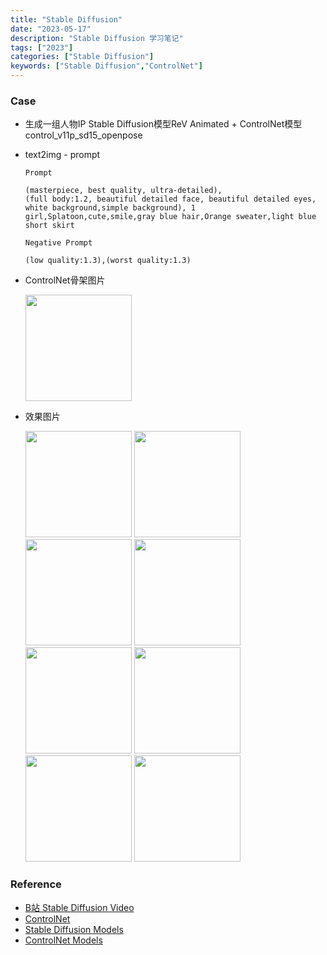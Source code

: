 ```yaml
---
title: "Stable Diffusion"
date: "2023-05-17"
description: "Stable Diffusion 学习笔记"
tags: ["2023"]
categories: ["Stable Diffusion"]
keywords: ["Stable Diffusion","ControlNet"]
---
```


### Case

* 生成一组人物IP Stable Diffusion模型ReV Animated + ControlNet模型 control_v11p_sd15_openpose
 - text2img - prompt
    ```text
    Prompt
    
    (masterpiece, best quality, ultra-detailed),
    (full body:1.2, beautiful detailed face, beautiful detailed eyes, white background,simple background), 1 girl,Splatoon,cute,smile,gray blue hair,Orange sweater,light blue short skirt
    
    Negative Prompt
    
    (low quality:1.3),(worst quality:1.3)
    ```
 - ControlNet骨架图片
    <div style="display:inline-block">
       <img src="https://quicksandznzn.github.io/image/sd/gj_01.png" width="170"/>
    </div>

 - 效果图片
    <div style="display:inline-block">
        <img style="display:inline-block" src="https://quicksandznzn.github.io/image/sd/rev_animated/p_01.png" width="170"/>
        <img style="display:inline-block" src="https://quicksandznzn.github.io/image/sd/rev_animated/p_02.png" width="170"/>
        <img style="display:inline-block" src="https://quicksandznzn.github.io/image/sd/rev_animated/p_03.png" width="170"/>
        <img style="display:inline-block" src="https://quicksandznzn.github.io/image/sd/rev_animated/p_04.png" width="170"/>
        <img style="display:inline-block" src="https://quicksandznzn.github.io/image/sd/rev_animated/p_05.png" width="170"/>
        <img style="display:inline-block" src="https://quicksandznzn.github.io/image/sd/rev_animated/p_06.png" width="170"/>
        <img style="display:inline-block" src="https://quicksandznzn.github.io/image/sd/rev_animated/p_07.png" width="170"/>
        <img style="display:inline-block" src="https://quicksandznzn.github.io/image/sd/rev_animated/p_08.png" width="170"/>
    </div>
   

    
### Reference

* [B站 Stable Diffusion Video](https://www.bilibili.com/video/BV1aa4y1P7DN/?buvid=Y44F7D42B547754048C780CC78FA6CD1998F&is_story_h5=false&mid=eF8v4%2FLWFESqpLnyZPQNVQ%3D%3D&p=1&plat_id=114&share_from=ugc&share_medium=iphone&share_plat=ios&share_session_id=0022706B-E27B-40A6-B2C3-CE5F3AF53DA3&share_source=WEIXIN&share_tag=s_i&timestamp=1684215349&unique_k=SEVFqoK&up_id=1279953518&vd_source=1512825885aa3883e6928f8c6e880314)
* [ControlNet](https://github.com/Mikubill/sd-webui-controlnet)
* [Stable Diffusion Models](https://civitai.com/)
* [ControlNet Models](https://huggingface.co/lllyasviel/ControlNet-v1-1/tree/main)
